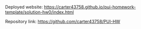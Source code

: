 Deployed website: [https://carter43758.github.io/pui-homework-template/solution-hw0/index.html
](https://github.com/carter43758/pui-homework-template/blob/main/solution-hw0/index.html)

Repository link: https://github.com/carter43758/PUI-HW
